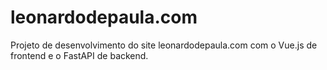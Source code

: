 # leonardodepaula.com

Projeto de desenvolvimento do site leonardodepaula.com com o Vue.js de frontend e o FastAPI de backend.